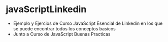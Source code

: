 # javaScriptLinkedin

+ Ejemplo y Ejercios de Curso JavaScript Esencial de Linkedin en los que se puede encontrar todos los conceptos basicos
+ Junto a Curso de JavaScript Buenas Practicas
